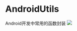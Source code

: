 # AndroidUtils
Android开发中常用的函数封装
[![](https://www.jitpack.io/v/Lee-Wang-Jing/AndroidUtils.svg)](https://www.jitpack.io/#Lee-Wang-Jing/AndroidUtils)

